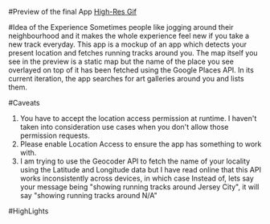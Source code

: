 #Preview of the final App
[High-Res Gif](https://www.dropbox.com/s/rvmljablcc9pgbm/nike-screenshot.gif?dl=0)

#Idea of the Experience
Sometimes people like jogging around their neighbourhood and it makes the whole experience feel new if you take a new track everyday. This app is a mockup of an app which detects your present location and fetches running tracks around you.
The map itself you see in the preview is a static map but the name of the place you see overlayed on top of it has been fetched using the Google Places API. In its current iteration, the app searches for art galleries around you and lists them.

#Caveats
1. You have to accept the location access permission at runtime. I haven't taken into consideration use cases when you don't allow those permission requests.
2. Please enable Location Access to ensure the app has something to work with.
3. I am trying to use the Geocoder API to fetch the name of your locality using the Latitude and Longitude data but I have read online that this API works inconsistently across devices, in which case Instead of, lets say your message being "showing running tracks around Jersey City", it will say "showing running tracks around N/A"

#HighLights
